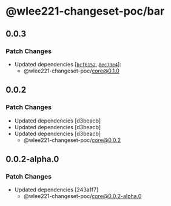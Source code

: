 # @wlee221-changeset-poc/bar

## 0.0.3

### Patch Changes

- Updated dependencies [[`bcf6152`](https://github.com/wlee221/changeset-poc/commit/bcf61525e9faff5404fff5b52c9471f1425750b1), [`8ec73e4`](https://github.com/wlee221/changeset-poc/commit/8ec73e46290c86748b6d99ae97b35660ec295777)]:
  - @wlee221-changeset-poc/core@0.1.0

## 0.0.2

### Patch Changes

- Updated dependencies [d3beacb]
- Updated dependencies [d3beacb]
- Updated dependencies [d3beacb]
  - @wlee221-changeset-poc/core@0.0.2

## 0.0.2-alpha.0

### Patch Changes

- Updated dependencies [243a1f7]
  - @wlee221-changeset-poc/core@0.0.2-alpha.0
